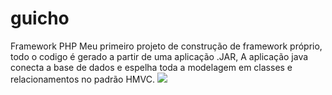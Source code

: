 # guicho
Framework PHP
Meu primeiro projeto de construção de framework próprio, todo o codigo é gerado a partir de uma aplicação .JAR,
A aplicação java conecta a base de dados e espelha toda a modelagem em classes e relacionamentos no padrão HMVC.
<img src="https://onedrive.live.com/redir?resid=db45b282c3254f48!136&authkey=!ALrY9Zd76cQrQq8&v=3&ithint=photo%2cpng"/>
